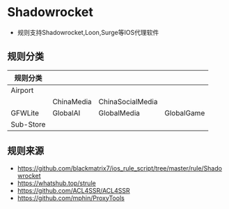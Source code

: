 # Shadowrocket
- 规则支持Shadowrocket,Loon,Surge等IOS代理软件

## 规则分类

| 规则分类      |            |                  |            |
| --------- | ---------- | ---------------- | ---------- |
| Airport   |            |                  |            |
|           | ChinaMedia | ChinaSocialMedia |            |
| GFWLite   | GlobalAI   | GlobalMedia      | GlobalGame |
| Sub-Store |            |                  |            |


## 规则来源
- https://github.com/blackmatrix7/ios_rule_script/tree/master/rule/Shadowrocket
- https://whatshub.top/strule
- https://github.com/ACL4SSR/ACL4SSR
- https://github.com/mphin/ProxyTools

